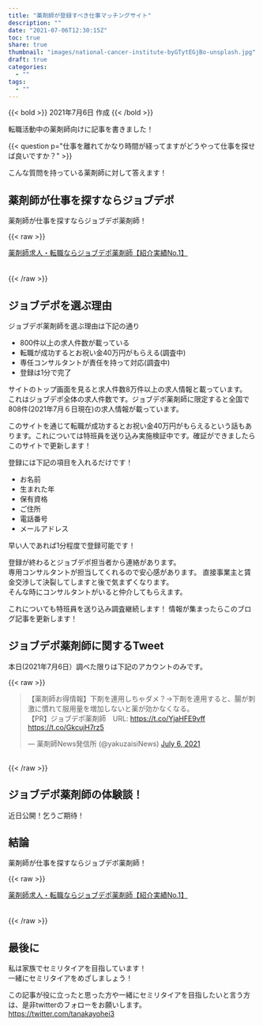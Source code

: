```yaml
---
title: "薬剤師が登録すべき仕事マッチングサイト"
description: ""
date: "2021-07-06T12:30:15Z"
toc: true
share: true
thumbnail: "images/national-cancer-institute-byGTytEGjBo-unsplash.jpg"
draft: true
categories:
  - ""
tags:
  - ""
---
```


{{< bold >}}
2021年7月6日 作成
{{< /bold >}}

転職活動中の薬剤師向けに記事を書きました！

<!--more-->

{{< question p="仕事を離れてかなり時間が経ってますがどうやって仕事を探せば良いですか？" >}}

こんな質問を持っている薬剤師に対して答えます！

## 薬剤師が仕事を探すならジョブデポ

薬剤師が仕事を探すならジョブデポ薬剤師！

{{< raw >}}
<div class="btn-3">
<a href="https://h.accesstrade.net/sp/cc?rk=0100h45y00lhxt" rel="nofollow" referrerpolicy="no-referrer-when-downgrade">薬剤師求人・転職ならジョブデポ薬剤師【紹介実績No.1】<img src="https://h.accesstrade.net/sp/rr?rk=0100h45y00lhxt" width="1" height="1" border="0" alt="" /></a>
</div>
<br />
<br />
{{< /raw >}}
         
## ジョブデポを選ぶ理由

ジョブデポ薬剤師を選ぶ理由は下記の通り
- 800件以上の求人件数が載っている
- 転職が成功するとお祝い金40万円がもらえる(調査中)
- 専任コンサルタントが責任を持って対応(調査中)
- 登録は1分で完了

サイトのトップ画面を見ると求人件数8万件以上の求人情報と載っています。  
これはジョブデポ全体の求人件数です。ジョブデポ薬剤師に限定すると全国で808件(2021年7月６日現在)の求人情報が載っています。  

このサイトを通じて転職が成功するとお祝い金40万円がもらえるという話もあります。これについては特班員を送り込み実施検証中です。確証ができましたらこのサイトで更新します！  

登録には下記の項目を入れるだけです！
- お名前
- 生まれた年
- 保有資格
- ご住所
- 電話番号
- メールアドレス

早い人であれば1分程度で登録可能です！  

登録が終わるとジョブデポ担当者から連絡があります。  
専用コンサルタントが担当してくれるので安心感があります。 
直接事業主と賃金交渉して決裂してしますと後で気まずくなります。  
そんな時にコンサルタントがいると仲介してもらえます。  

これについても特班員を送り込み調査継続します！
情報が集まったらこのブログ記事を更新します！
  
## ジョブデポ薬剤師に関するTweet

本日(2021年7月6日）調べた限りは下記のアカウントのみです。

{{< raw >}}
<blockquote class="twitter-tweet"><p lang="ja" dir="ltr">【薬剤師お得情報】下剤を連用しちゃダメ？→下剤を連用すると、腸が刺激に慣れて服用量を増加しないと薬が効かなくなる。<br>【PR】ジョブデポ薬剤師　URL: <a href="https://t.co/YjaHFE9vff">https://t.co/YjaHFE9vff</a>　 <a href="https://t.co/GkcujH7rz5">https://t.co/GkcujH7rz5</a></p>&mdash; 薬剤師News発信所 (@yakuzaisiNews) <a href="https://twitter.com/yakuzaisiNews/status/1412394137110777856?ref_src=twsrc%5Etfw">July 6, 2021</a></blockquote> <script async src="https://platform.twitter.com/widgets.js" charset="utf-8"></script>
<br />
{{< /raw >}}

## ジョブデポ薬剤師の体験談！

近日公開！乞うご期待！

## 結論

薬剤師が仕事を探すならジョブデポ薬剤師！

{{< raw >}}
<div class="btn-3">
<a href="https://h.accesstrade.net/sp/cc?rk=0100h45y00lhxt" rel="nofollow" referrerpolicy="no-referrer-when-downgrade">薬剤師求人・転職ならジョブデポ薬剤師【紹介実績No.1】<img src="https://h.accesstrade.net/sp/rr?rk=0100h45y00lhxt" width="1" height="1" border="0" alt="" /></a>
</div>
<br />
<br />
{{< /raw >}}

## 最後に

私は家族でセミリタイアを目指しています！  
一緒にセミリタイアをめざしましょう！

この記事が役に立ったと思った方や一緒にセミリタイアを目指したいと言う方は、是非twitterのフォローをお願いします。  
https://twitter.com/tanakayohei3







